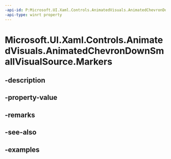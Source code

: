 ```yaml
---
-api-id: P:Microsoft.UI.Xaml.Controls.AnimatedVisuals.AnimatedChevronDownSmallVisualSource.Markers
-api-type: winrt property
---
```


# Microsoft.UI.Xaml.Controls.AnimatedVisuals.AnimatedChevronDownSmallVisualSource.Markers

<!--
public System.Collections.Generic.IReadOnlyDictionary<string,double> Markers { get; }
-->


## -description

## -property-value

## -remarks

## -see-also

## -examples


